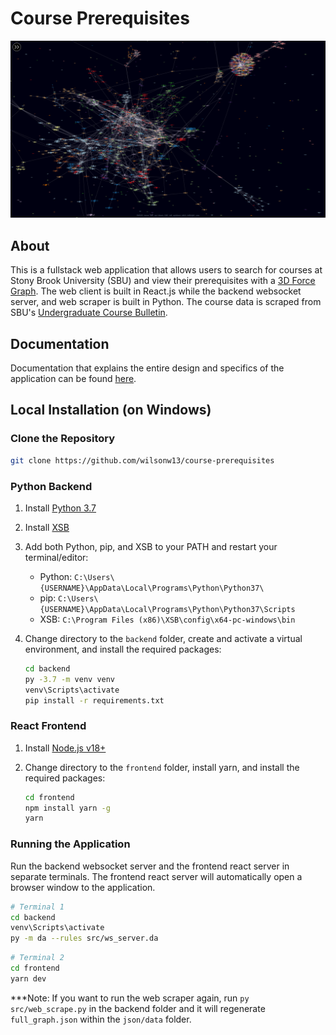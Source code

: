 # Course Prerequisites

![All UG Course Data](/docs/images/full-graph.png)

## About

This is a fullstack web application that allows users to search for courses at Stony Brook University (SBU) and view their prerequisites with a [3D Force Graph](https://github.com/vasturiano/react-force-graph). The web client is built in React.js while the backend websocket server, and web scraper is built in Python. The course data is scraped from SBU's [Undergraduate Course Bulletin](https://www.stonybrook.edu/sb/bulletin/current).

## Documentation

Documentation that explains the entire design and specifics of the application can be found [here](/docs/docs.md).

## Local Installation (on Windows)

### Clone the Repository

```bash
git clone https://github.com/wilsonw13/course-prerequisites
```

### Python Backend

1. Install [Python 3.7](https://www.python.org/downloads/)
2. Install [XSB](https://sourceforge.net/projects/xsb/)
3. Add both Python, pip, and XSB to your PATH and restart your terminal/editor:
    - Python: `C:\Users\{USERNAME}\AppData\Local\Programs\Python\Python37\`
    - pip: `C:\Users\{USERNAME}\AppData\Local\Programs\Python\Python37\Scripts`
    - XSB: `C:\Program Files (x86)\XSB\config\x64-pc-windows\bin`

4. Change directory to the `backend` folder, create and activate a virtual environment, and install the required packages:

    ```bash
    cd backend
    py -3.7 -m venv venv
    venv\Scripts\activate
    pip install -r requirements.txt
    ```

### React Frontend

1. Install [Node.js v18+](https://nodejs.org/en/download/)
2. Change directory to the `frontend` folder, install yarn, and install the required packages:

    ```bash
    cd frontend
    npm install yarn -g
    yarn
    ```

### Running the Application

Run the backend websocket server and the frontend react server in separate terminals. The frontend react server will automatically open a browser window to the application.

```bash
# Terminal 1
cd backend
venv\Scripts\activate
py -m da --rules src/ws_server.da
```

```bash
# Terminal 2
cd frontend
yarn dev
```

***Note: If you want to run the web scraper again, run `py src/web_scrape.py` in the backend folder and it will regenerate `full_graph.json` within the `json/data` folder.
